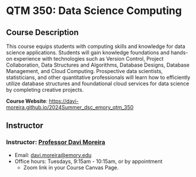 # QTM 350: Data Science Computing

## Course Description

This course equips students with computing skills and knowledge for data science applications. Students will gain knowledge foundations and hands-on experience with technologies such as Version Control, Project Collaboration, Data Structures and Algorithms, Database Designs, Database Management, and Cloud Computing. Prospective data scientists, statisticians, and other quantitative professionals will learn how to efficiently utilize database structures and foundational cloud services for data science by completing creative projects.

**Course Website**: <https://davi-moreira.github.io/2024Summer_dsc_emory_qtm_350>

## Instructor 

### Instructor: [Professor Davi Moreira](https://davi-moreira.github.io)

-   Email: [davi.moreira\@emory.edu](mailto:davi.moreira@emory.edu)
-   Office hours: Tuesdays, 9:15am - 10:15am, or by appointment
    -   Zoom link in your Course Canvas Page.
